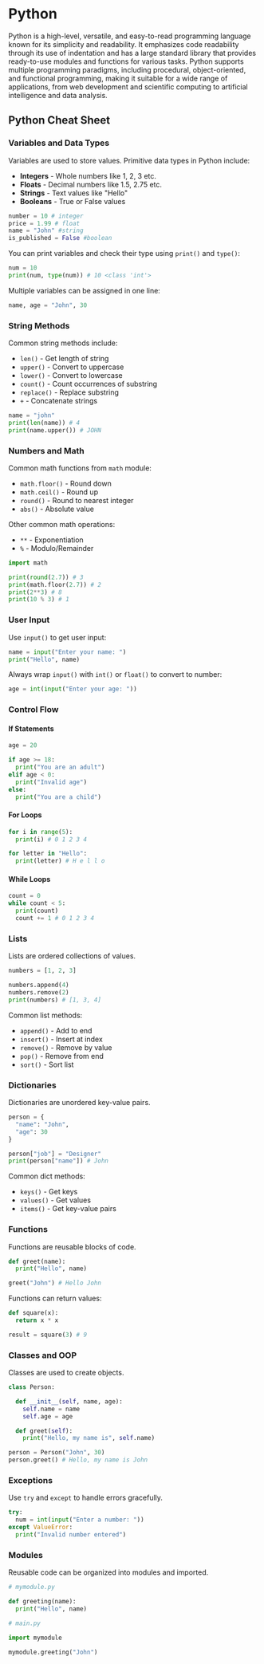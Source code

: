 # Python

Python is a high-level, versatile, and easy-to-read programming language known for its simplicity and readability. It emphasizes code readability through its use of indentation and has a large standard library that provides ready-to-use modules and functions for various tasks. Python supports multiple programming paradigms, including procedural, object-oriented, and functional programming, making it suitable for a wide range of applications, from web development and scientific computing to artificial intelligence and data analysis.

## Python Cheat Sheet

### Variables and Data Types

Variables are used to store values. Primitive data types in Python include:

- **Integers** - Whole numbers like 1, 2, 3 etc.
- **Floats** - Decimal numbers like 1.5, 2.75 etc.
- **Strings** - Text values like "Hello"
- **Booleans** - True or False values

```python
number = 10 # integer
price = 1.99 # float
name = "John" #string
is_published = False #boolean
```

You can print variables and check their type using `print()` and `type()`:

```python
num = 10
print(num, type(num)) # 10 <class 'int'>
```

Multiple variables can be assigned in one line:

```python
name, age = "John", 30
```

### String Methods

Common string methods include:

- `len()` - Get length of string
- `upper()` - Convert to uppercase
- `lower()` - Convert to lowercase
- `count()` - Count occurrences of substring
- `replace()` - Replace substring
- `+` - Concatenate strings

```python
name = "john"
print(len(name)) # 4
print(name.upper()) # JOHN
```

### Numbers and Math

Common math functions from `math` module:

- `math.floor()` - Round down
- `math.ceil()` - Round up
- `round()` - Round to nearest integer
- `abs()` - Absolute value

Other common math operations:

- `**` - Exponentiation
- `%` - Modulo/Remainder

```python
import math

print(round(2.7)) # 3
print(math.floor(2.7)) # 2
print(2**3) # 8
print(10 % 3) # 1
```

### User Input

Use `input()` to get user input:

```python
name = input("Enter your name: ")
print("Hello", name)
```

Always wrap `input()` with `int()` or `float()` to convert to number:

```python
age = int(input("Enter your age: "))
```

### Control Flow

#### If Statements

```python
age = 20

if age >= 18:
  print("You are an adult")
elif age < 0:
  print("Invalid age")
else:
  print("You are a child")
```

#### For Loops

```python
for i in range(5):
  print(i) # 0 1 2 3 4

for letter in "Hello":
  print(letter) # H e l l o
```

#### While Loops

```python
count = 0
while count < 5:
  print(count)
  count += 1 # 0 1 2 3 4
```

### Lists

Lists are ordered collections of values.

```python
numbers = [1, 2, 3]

numbers.append(4)
numbers.remove(2)
print(numbers) # [1, 3, 4]
```

Common list methods:

- `append()` - Add to end
- `insert()` - Insert at index
- `remove()` - Remove by value
- `pop()` - Remove from end
- `sort()` - Sort list

### Dictionaries

Dictionaries are unordered key-value pairs.

```python
person = {
  "name": "John",
  "age": 30
}

person["job"] = "Designer"
print(person["name"]) # John
```

Common dict methods:

- `keys()` - Get keys
- `values()` - Get values
- `items()` - Get key-value pairs

### Functions

Functions are reusable blocks of code.

```python
def greet(name):
  print("Hello", name)

greet("John") # Hello John
```

Functions can return values:

```python
def square(x):
  return x * x

result = square(3) # 9
```

### Classes and OOP

Classes are used to create objects.

```python
class Person:

  def __init__(self, name, age):
    self.name = name
    self.age = age

  def greet(self):
    print("Hello, my name is", self.name)

person = Person("John", 30)
person.greet() # Hello, my name is John
```

### Exceptions

Use `try` and `except` to handle errors gracefully.

```python
try:
  num = int(input("Enter a number: "))
except ValueError:
  print("Invalid number entered")
```

### Modules

Reusable code can be organized into modules and imported.

```python
# mymodule.py

def greeting(name):
  print("Hello", name)

# main.py

import mymodule

mymodule.greeting("John")
```
